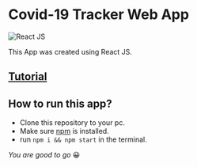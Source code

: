 # Covid-19 Tracker Web App
![React JS](https://i.imgur.com/V0DDUZA.png)

This App was created using React JS.
## [Tutorial](https://www.youtube.com/watch?v=khJlrj3Y6Ls "YouTube Tutorial by Javascript Mastery")
## How to run this app?
- Clone this repository to your pc.
- Make sure [npm](https://docs.npmjs.com/downloading-and-installing-node-js-and-npm "How to install nodejs and npm") is installed.
- run `npm i && npm start` in the terminal.

_You are good to go_ 😀


